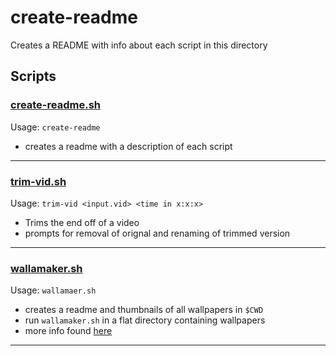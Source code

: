 # create-readme

Creates a README with info about each script in this directory

## Scripts

### [create-readme.sh](create-readme.sh)

 Usage: `create-readme`

 - creates a readme with a description of each script
***

### [trim-vid.sh](trim-vid.sh)

 Usage: `trim-vid <input.vid> <time in x:x:x>`

 - Trims the end off of a video
 - prompts for removal of orignal and renaming of trimmed version
***

### [wallamaker.sh](wallamaker.sh)

 Usage: `wallamaer.sh`

 - creates a readme and thumbnails of all wallpapers in `$CWD`
 - run `wallamaker.sh` in a flat directory containing wallpapers
 - more info found [here](https://github.com/avcourt/wallamaker)
***

